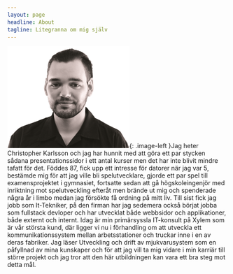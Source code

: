 ```yaml
---
layout: page
headline: About
tagline: Litegranna om mig själv
---
```


![Självporträtt](/assets/img/christopher3.png){: .image-left }Jag heter Christopher Karlsson och jag har hunnit med att göra ett par stycken sådana presentationssidor i ett antal kurser men det har inte blivit mindre tafatt för det.
Föddes 87, fick upp ett intresse för datorer när jag var 5, bestämde mig för att jag ville bli spelutvecklare, gjorde ett par spel till examensprojektet i gymnasiet, fortsatte
sedan att gå högskoleingenjör med inriktning mot spelutveckling efteråt men brände ut mig och spenderade några år i limbo medan jag försökte få ordning på mitt liv. Till sist
fick jag jobb som It-Tekniker, på den firman har jag sedemera också börjat jobba som fullstack devloper och har utvecklat både webbsidor och applikationer, både externt och internt.
Idag är min primärsyssla IT-konsult på Xylem som är vår största kund, där ligger vi nu i förhandling om att utveckla ett kommunikationssystem mellan arbetsstationer och truckar
inne i en av deras fabriker. Jag läser Utveckling och drift av mjukvarusystem som en påfyllnad av mina kunskaper och för att jag vill ta mig vidare i min karriär till större projekt
och jag tror att den här utbildningen kan vara ett bra steg mot detta mål.